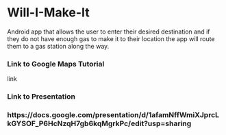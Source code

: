 # Will-I-Make-It
Android app that allows the user to enter their desired destination and if they do not have enough gas to make it to their location the app will route them to a gas station along the way. 

<h3>Link to Google Maps Tutorial</h3>
link

<h3>Link to Presentation<h3>
https://docs.google.com/presentation/d/1afamNffWmiXJprcLkGYSOF_P6HcNzqH7gb6kqMgrkPc/edit?usp=sharing
